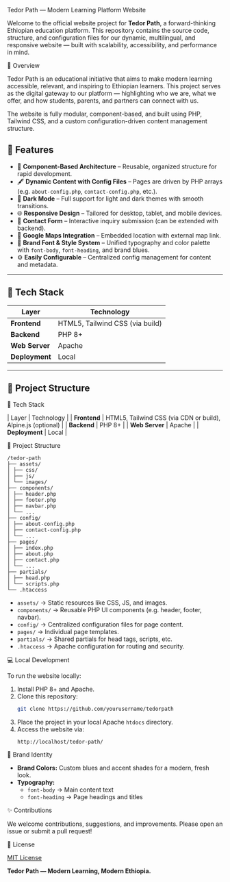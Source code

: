 Tedor Path — Modern Learning Platform Website

Welcome to the official website project for **Tedor Path**, a forward-thinking Ethiopian education platform. This repository contains the source code, structure, and configuration files for our dynamic, multilingual, and responsive website — built with scalability, accessibility, and performance in mind.

🌟 Overview

Tedor Path is an educational initiative that aims to make modern learning accessible, relevant, and inspiring to Ethiopian learners. This project serves as the digital gateway to our platform — highlighting who we are, what we offer, and how students, parents, and partners can connect with us.

The website is fully modular, component-based, and built using PHP, Tailwind CSS, and a custom configuration-driven content management structure.

## 📑 Features

- 📄 **Component-Based Architecture** – Reusable, organized structure for rapid development.
- 🖋️ **Dynamic Content with Config Files** – Pages are driven by PHP arrays (e.g. `about-config.php`, `contact-config.php`, etc.).
- 🌙 **Dark Mode** – Full support for light and dark themes with smooth transitions.
- 🌐 **Responsive Design** – Tailored for desktop, tablet, and mobile devices.
- 💬 **Contact Form** – Interactive inquiry submission (can be extended with backend).
- 📍 **Google Maps Integration** – Embedded location with external map link.
- 🎨 **Brand Font & Style System** – Unified typography and color palette with `font-body`, `font-heading`, and brand blues.
- ⚙️ **Easily Configurable** – Centralized config management for content and metadata.

---

## 🚀 Tech Stack

| Layer          | Technology                                               |
|----------------|----------------------------------------------------------|
| **Frontend**   | HTML5, Tailwind CSS (via build)                   |
| **Backend**    | PHP 8+                                                   |
| **Web Server** | Apache                                                   |
| **Deployment** | Local                                                    |

---

## 📁 Project Structure

🚀 Tech Stack

| Layer | Technology |
| **Frontend** | HTML5, Tailwind CSS (via CDN or build), Alpine.js (optional) |
| **Backend** | PHP 8+ |
| **Web Server** | Apache |
| **Deployment** | Local |

📁 Project Structure
```
/tedor-path
├── assets/
│ ├── css/
│ ├── js/
│ └── images/
├── components/
│ ├── header.php
│ ├── footer.php
│ ├── navbar.php
│ └── ...
├── config/
│ ├── about-config.php
│ ├── contact-config.php
│ └── ...
├── pages/
│ ├── index.php
│ ├── about.php
│ ├── contact.php
│ └── ...
├── partials/
│ ├── head.php
│ └── scripts.php
└── .htaccess
```

- `assets/` → Static resources like CSS, JS, and images.
- `components/` → Reusable PHP UI components (e.g. header, footer, navbar).
- `config/` → Centralized configuration files for page content.
- `pages/` → Individual page templates.
- `partials/` → Shared partials for head tags, scripts, etc.
- `.htaccess` → Apache configuration for routing and security.

💻 Local Development

To run the website locally:

1. Install PHP 8+ and Apache.
2. Clone this repository:
    ```bash
    git clone https://github.com/yourusername/tedorpath
    ```
3. Place the project in your local Apache `htdocs` directory.
4. Access the website via:
    ```
    http://localhost/tedor-path/
    ```

🎨 Brand Identity

- **Brand Colors:** Custom blues and accent shades for a modern, fresh look.
- **Typography:**
  - `font-body` → Main content text
  - `font-heading` → Page headings and titles

✨ Contributions

We welcome contributions, suggestions, and improvements. Please open an issue or submit a pull request!

📄 License

[MIT License](LICENSE)

**Tedor Path — Modern Learning, Modern Ethiopia.**
